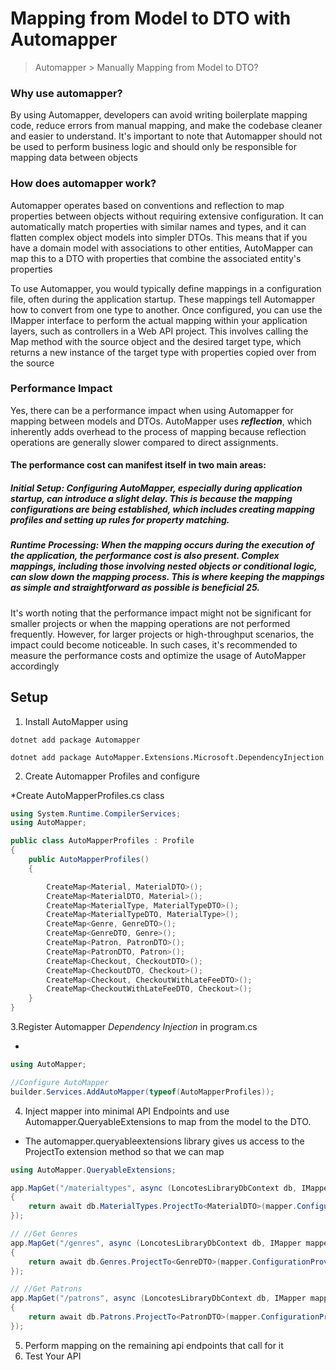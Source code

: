  Mapping from Model to DTO with Automapper
 ===============================================
> Automapper > Manually Mapping from Model to DTO?

### Why use automapper?
By using Automapper, developers can avoid writing boilerplate mapping code, reduce errors from manual mapping, and make the codebase cleaner and easier to understand. It's important to note that Automapper should not be used to perform business logic and should only be responsible for mapping data between objects

### How does automapper work?
Automapper operates based on conventions and reflection to map properties between objects without requiring extensive configuration. It can automatically match properties with similar names and types, and it can flatten complex object models into simpler DTOs. This means that if you have a domain model with associations to other entities, AutoMapper can map this to a DTO with properties that combine the associated entity's properties

To use Automapper, you would typically define mappings in a configuration file, often during the application startup. These mappings tell Automapper how to convert from one type to another. Once configured, you can use the IMapper interface to perform the actual mapping within your application layers, such as controllers in a Web API project. This involves calling the Map method with the source object and the desired target type, which returns a new instance of the target type with properties copied over from the source

### Performance Impact
Yes, there can be a performance impact when using Automapper for mapping between models and DTOs. AutoMapper uses *<b>reflection</b>*, which inherently adds overhead to the process of mapping because reflection operations are generally slower compared to direct assignments.

#### The performance cost can manifest itself in two main areas:

##### Initial Setup: Configuring AutoMapper, especially during application startup, can introduce a slight delay. This is because the mapping configurations are being established, which includes creating mapping profiles and setting up rules for property matching.

##### Runtime Processing: When the mapping occurs during the execution of the application, the performance cost is also present. Complex mappings, including those involving nested objects or conditional logic, can slow down the mapping process. This is where keeping the mappings as simple and straightforward as possible is beneficial 25.

It's worth noting that the performance impact might not be significant for smaller projects or when the mapping operations are not performed frequently. However, for larger projects or high-throughput scenarios, the impact could become noticeable. In such cases, it's recommended to measure the performance costs and optimize the usage of AutoMapper accordingly

## Setup
1. Install AutoMapper using 
```
dotnet add package Automapper
```
```
dotnet add package AutoMapper.Extensions.Microsoft.DependencyInjection
```
2. Create Automapper Profiles and configure

  *Create AutoMapperProfiles.cs class
```csharp
using System.Runtime.CompilerServices;
using AutoMapper;

public class AutoMapperProfiles : Profile
{
    public AutoMapperProfiles()
    {

        CreateMap<Material, MaterialDTO>();
        CreateMap<MaterialDTO, Material>();
        CreateMap<MaterialType, MaterialTypeDTO>();
        CreateMap<MaterialTypeDTO, MaterialType>();
        CreateMap<Genre, GenreDTO>();
        CreateMap<GenreDTO, Genre>();
        CreateMap<Patron, PatronDTO>();
        CreateMap<PatronDTO, Patron>();
        CreateMap<Checkout, CheckoutDTO>();
        CreateMap<CheckoutDTO, Checkout>();
        CreateMap<Checkout, CheckoutWithLateFeeDTO>();
        CreateMap<CheckoutWithLateFeeDTO, Checkout>();
    }
}
```
3.Register Automapper *Dependency Injection* in program.cs

* 
```csharp
using AutoMapper;

//Configure AutoMapper
builder.Services.AddAutoMapper(typeof(AutoMapperProfiles));
```

4. Inject mapper into minimal API Endpoints and use Automapper.QueryableExtensions to map from the model to the DTO.
* The automapper.queryableextensions library gives us access to the ProjectTo<T> extension method so that we can map 
```csharp
using AutoMapper.QueryableExtensions;

app.MapGet("/materialtypes", async (LoncotesLibraryDbContext db, IMapper mapper) =>
{
    return await db.MaterialTypes.ProjectTo<MaterialDTO>(mapper.ConfigurationProvider).ToListAsync();
});

// //Get Genres
app.MapGet("/genres", async (LoncotesLibraryDbContext db, IMapper mapper) =>
{
    return await db.Genres.ProjectTo<GenreDTO>(mapper.ConfigurationProvider).ToListAsync();
});

// //Get Patrons
app.MapGet("/patrons", async (LoncotesLibraryDbContext db, IMapper mapper) =>
{
    return await db.Patrons.ProjectTo<PatronDTO>(mapper.ConfigurationProvider).ToListAsync();
});
```

5. Perform mapping on the remaining api endpoints that call for it
6. Test Your API
